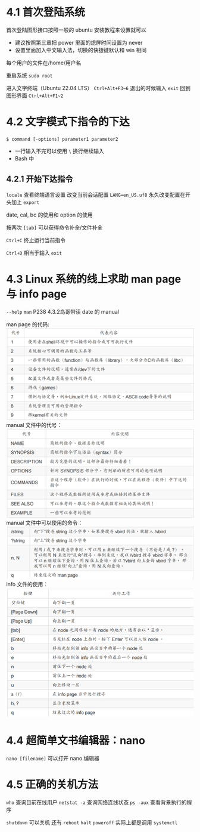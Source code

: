 # 4.1 首次登陆系统
首次登陆图形接口按照一般的 ubuntu 安装教程来设置就可以
- 建议按照第三章把 power 里面的熄屏时间设置为 never
- 设置里面加入中文输入法，切换的快捷键默认和 win 相同

每个用户的文件在/home/用户名

重启系统 `sudo root`

进入文字终端（Ubuntu 22.04 LTS） `Ctrl+Alt+F3~6`
退出的时候输入 `exit`
回到图形界面 `Ctrl+Alt+F1~2`

# 4.2 文字模式下指令的下达
`$ command [-options] parameter1 parameter2`
- 一行输入不完可以使用 `\` 换行继续输入
- Bash 中
## 4.2.1 开始下达指令

`locale` 查看终端语言设置
改变当前会话配置 `LANG=en_US.uf8`
永久改变配置在开头加上 `export`

date, cal, bc 的使用和 option 的使用

按两次 `[tab]` 可以获得命令补全/文件补全

`Ctrl+C` 终止运行当前指令

`Ctrl+D` 相当于输入 `exit`

# 4.3 Linux 系统的线上求助 man page 与 info page
`--help` 
`man`
P238 4.3.2鸟哥带读 date 的 manual

man page 的代码:
![image.png](https://raw.githubusercontent.com/Pokemongle/img_bed_0/main/img/20241101145100.png)
manual 文件中的代号：
![image.png](https://raw.githubusercontent.com/Pokemongle/img_bed_0/main/img/20241101145203.png)
manual 文件中可以使用的命令：
![image.png](https://raw.githubusercontent.com/Pokemongle/img_bed_0/main/img/20241101145534.png)
info 文件的使用：
![image.png](https://raw.githubusercontent.com/Pokemongle/img_bed_0/main/img/20241101152100.png)

# 4.4 超简单文书编辑器：nano
`nano [filename]` 可以打开 nano 编辑器

# 4.5 正确的关机方法
`who` 查询目前在线用户
`netstat -a` 查询网络连线状态
`ps -aux`  查看背景执行的程序

`shutdown` 可以关机
还有 `reboot` `halt` `poweroff`
实际上都是调用 `systemctl`

